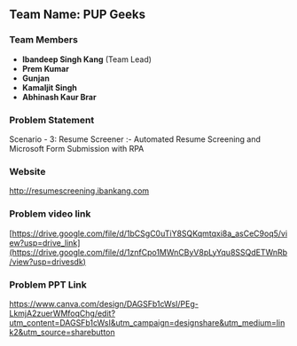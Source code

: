 ## Team Name: PUP Geeks

### Team Members
- **Ibandeep Singh Kang** (Team Lead)
- **Prem Kumar**
- **Gunjan**
- **Kamaljit Singh**
- **Abhinash Kaur Brar**

### Problem Statement
Scenario - 3: Resume Screener :- Automated Resume Screening and Microsoft Form Submission with RPA

### Website
http://resumescreening.ibankang.com

### Problem video link
[https://drive.google.com/file/d/1bCSgC0uTiY8SQKqmtqxi8a_asCeC9oq5/view?usp=drive_link](https://drive.google.com/file/d/1znfCpo1MWnCByV8pLyYqu8SSQdETWnRb/view?usp=drivesdk)

### Problem PPT Link
https://www.canva.com/design/DAGSFb1cWsI/PEg-LkmjA2zuerWMfoqChg/edit?utm_content=DAGSFb1cWsI&utm_campaign=designshare&utm_medium=link2&utm_source=sharebutton

